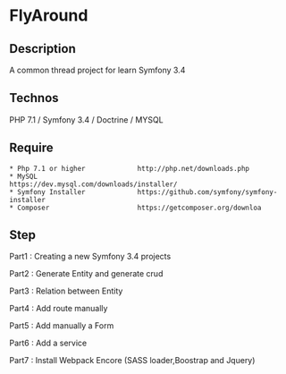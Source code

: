 # FlyAround


## Description

A common thread  project for learn Symfony 3.4 

## Technos

PHP 7.1 / Symfony 3.4 / Doctrine / MYSQL

## Require
    
    * Php 7.1 or higher             http://php.net/downloads.php
    * MySQL                         https://dev.mysql.com/downloads/installer/
    * Symfony Installer             https://github.com/symfony/symfony-installer
    * Composer                      https://getcomposer.org/downloa

## Step

Part1 : Creating a new Symfony 3.4 projects

Part2 : Generate Entity and generate crud

Part3 : Relation between Entity

Part4 : Add route manually 

Part5 : Add manually a Form 

Part6 : Add a service 

Part7 : Install Webpack Encore (SASS loader,Boostrap and Jquery)  